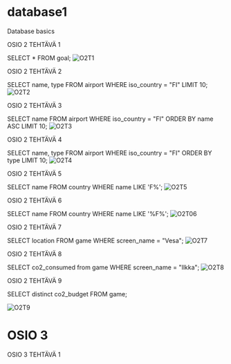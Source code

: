 # database1
Database basics

OSIO 2 TEHTÄVÄ 1

SELECT * FROM goal;
![O2T1](https://github.com/user-attachments/assets/46af8304-cccd-4993-aa9a-7b14a1cc6caa)

OSIO 2 TEHTÄVÄ 2

SELECT name, type FROM airport WHERE iso_country = "FI" LIMIT 10;
![O2T2](https://github.com/user-attachments/assets/c45e6817-8797-4f4a-a5cd-7b5da8346e1d)

OSIO 2 TEHTÄVÄ 3

SELECT name FROM airport WHERE iso_country = "FI" ORDER BY name ASC LIMIT 10;
![O2T3](https://github.com/user-attachments/assets/95438b6a-4923-4c2f-866f-2ff3db4a6703)

OSIO 2 TEHTÄVÄ 4

SELECT name, type FROM airport WHERE iso_country = "FI" ORDER BY type LIMIT 10;
![O2T4](https://github.com/user-attachments/assets/c3058645-d6d8-4641-b2bc-2c16ce892010)

OSIO 2 TEHTÄVÄ 5 

SELECT name FROM country WHERE name LIKE 'F%';
![O2T5](https://github.com/user-attachments/assets/e6040b9e-4dd2-4684-bf07-ebdfbcd46d73)

OSIO 2 TEHTÄVÄ 6

SELECT name FROM country WHERE name LIKE '%F%';
![O2T06](https://github.com/user-attachments/assets/3151484a-1d81-4d72-a0f1-664f8912ff91)

OSIO 2 TEHTÄVÄ 7

SELECT location FROM game WHERE screen_name = "Vesa";
![O2T7](https://github.com/user-attachments/assets/d209f938-0fe6-46d0-a8cf-494fa6f69ba4)

OSIO 2 TEHTÄVÄ 8

SELECT co2_consumed from game WHERE screen_name = "Ilkka";
![O2T8](https://github.com/user-attachments/assets/3409c8ac-c458-4162-9d0c-d17debb7488d)

OSIO 2 TEHTÄVÄ 9

SELECT distinct co2_budget FROM game;

![O2T9](https://github.com/user-attachments/assets/36741265-71d4-49b7-a39f-71edc46e260b)

# OSIO 3

OSIO 3 TEHTÄVÄ 1
